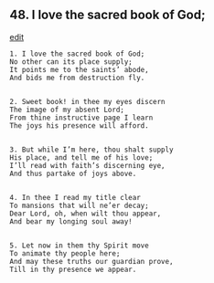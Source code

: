 
## 48.  I love the sacred book of God;
[edit](https://docs.google.com/document/d/1ZXsc_ot_ZUu5n69g_6VBkKNbPo8M3h_K/edit?mode=html)



    1. I love the sacred book of God;
    No other can its place supply;
    It points me to the saints’ abode,
    And bids me from destruction fly.


    2. Sweet book! in thee my eyes discern
    The image of my absent Lord;
    From thine instructive page I learn
    The joys his presence will afford.


    3. But while I’m here, thou shalt supply
    His place, and tell me of his love;
    I’ll read with faith’s discerning eye,
    And thus partake of joys above.


    4. In thee I read my title clear
    To mansions that will ne’er decay;
    Dear Lord, oh, when wilt thou appear,
    And bear my longing soul away!


    5. Let now in them thy Spirit move
    To animate thy people here;
    And may these truths our guardian prove,
    Till in thy presence we appear.
